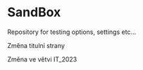 # SandBox
Repository for testing options, settings etc...


Změna titulní strany

Změna ve větvi IT_2023


